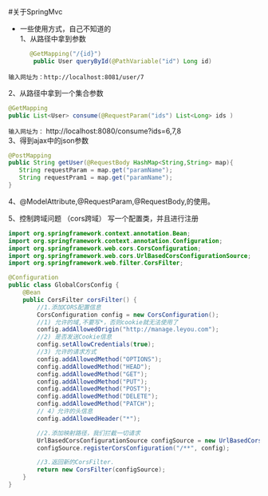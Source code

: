 #关于SpringMvc

* 一些使用方式，自己不知道的  
1、从路径中拿到参数
```java
      @GetMapping("/{id}")
       public User queryById(@PathVariable("id") Long id)
```
`输入网址为：http://localhost:8081/user/7`  

2、从路径中拿到一个集合参数
```java
@GetMapping
public List<User> consume(@RequestParam("ids") List<Long> ids )
```
`输入网址为：` http://localhost:8080/consume?ids=6,7,8  
3、得到ajax中的json参数
```java
@PostMapping
public String getUser(@RequestBody HashMap<String,String> map){
   String requestParam = map.get("paramName");
   String requestPram1 = map.get("paramName");
}
```
4、@ModelAttribute,@RequestParam,@RequestBody,的使用。

5、控制跨域问题 （cors跨域）
写一个配置类，并且进行注册
```java
import org.springframework.context.annotation.Bean;
import org.springframework.context.annotation.Configuration;
import org.springframework.web.cors.CorsConfiguration;
import org.springframework.web.cors.UrlBasedCorsConfigurationSource;
import org.springframework.web.filter.CorsFilter;

@Configuration
public class GlobalCorsConfig {
    @Bean
    public CorsFilter corsFilter() {
        //1.添加CORS配置信息
        CorsConfiguration config = new CorsConfiguration();
        //1) 允许的域,不要写*，否则cookie就无法使用了
        config.addAllowedOrigin("http://manage.leyou.com");
        //2) 是否发送Cookie信息
        config.setAllowCredentials(true);
        //3) 允许的请求方式
        config.addAllowedMethod("OPTIONS");
        config.addAllowedMethod("HEAD");
        config.addAllowedMethod("GET");
        config.addAllowedMethod("PUT");
        config.addAllowedMethod("POST");
        config.addAllowedMethod("DELETE");
        config.addAllowedMethod("PATCH");
        // 4）允许的头信息
        config.addAllowedHeader("*");

        //2.添加映射路径，我们拦截一切请求
        UrlBasedCorsConfigurationSource configSource = new UrlBasedCorsConfigurationSource();
        configSource.registerCorsConfiguration("/**", config);

        //3.返回新的CorsFilter.
        return new CorsFilter(configSource);
    }
}
```
